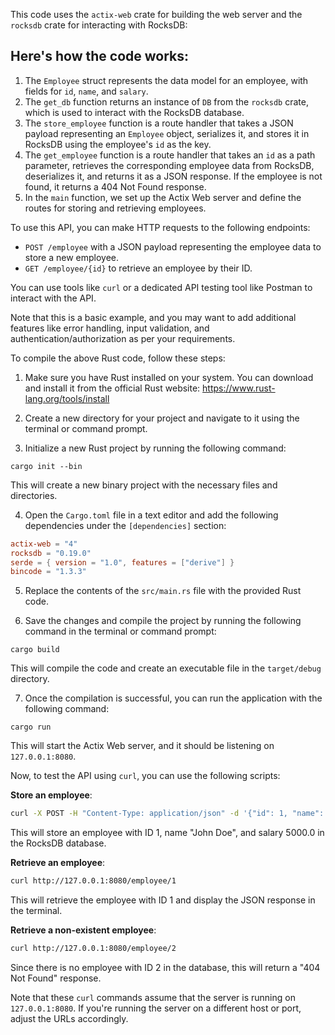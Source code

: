 This code uses the `actix-web` crate for building the web server and the `rocksdb` crate for interacting with RocksDB:

## Here's how the code works:

1. The `Employee` struct represents the data model for an employee, with fields for `id`, `name`, and `salary`.
2. The `get_db` function returns an instance of `DB` from the `rocksdb` crate, which is used to interact with the RocksDB database.
3. The `store_employee` function is a route handler that takes a JSON payload representing an `Employee` object, serializes it, and stores it in RocksDB using the employee's `id` as the key.
4. The `get_employee` function is a route handler that takes an `id` as a path parameter, retrieves the corresponding employee data from RocksDB, deserializes it, and returns it as a JSON response. If the employee is not found, it returns a 404 Not Found response.
5. In the `main` function, we set up the Actix Web server and define the routes for storing and retrieving employees.

To use this API, you can make HTTP requests to the following endpoints:

- `POST /employee` with a JSON payload representing the employee data to store a new employee.
- `GET /employee/{id}` to retrieve an employee by their ID.

You can use tools like `curl` or a dedicated API testing tool like Postman to interact with the API.

Note that this is a basic example, and you may want to add additional features like error handling, input validation, and authentication/authorization as per your requirements.

To compile the above Rust code, follow these steps:

1. Make sure you have Rust installed on your system. You can download and install it from the official Rust website: https://www.rust-lang.org/tools/install

2. Create a new directory for your project and navigate to it using the terminal or command prompt.

3. Initialize a new Rust project by running the following command:

```
cargo init --bin
```

This will create a new binary project with the necessary files and directories.

4. Open the `Cargo.toml` file in a text editor and add the following dependencies under the `[dependencies]` section:

```toml
actix-web = "4"
rocksdb = "0.19.0"
serde = { version = "1.0", features = ["derive"] }
bincode = "1.3.3"
```

5. Replace the contents of the `src/main.rs` file with the provided Rust code.

6. Save the changes and compile the project by running the following command in the terminal or command prompt:

```
cargo build
```

This will compile the code and create an executable file in the `target/debug` directory.

7. Once the compilation is successful, you can run the application with the following command:

```
cargo run
```

This will start the Actix Web server, and it should be listening on `127.0.0.1:8080`.

Now, to test the API using `curl`, you can use the following scripts:

**Store an employee**:

```bash
curl -X POST -H "Content-Type: application/json" -d '{"id": 1, "name": "John Doe", "salary": 5000.0}' http://127.0.0.1:8080/employee
```

This will store an employee with ID 1, name "John Doe", and salary 5000.0 in the RocksDB database.

**Retrieve an employee**:

```bash
curl http://127.0.0.1:8080/employee/1
```

This will retrieve the employee with ID 1 and display the JSON response in the terminal.

**Retrieve a non-existent employee**:

```bash
curl http://127.0.0.1:8080/employee/2
```

Since there is no employee with ID 2 in the database, this will return a "404 Not Found" response.

Note that these `curl` commands assume that the server is running on `127.0.0.1:8080`. If you're running the server on a different host or port, adjust the URLs accordingly.
